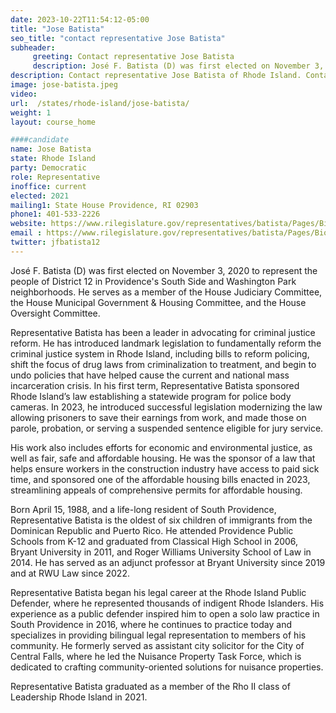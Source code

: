```yaml
---
date: 2023-10-22T11:54:12-05:00
title: "Jose Batista"
seo_title: "contact representative Jose Batista"
subheader:
     greeting: Contact representative Jose Batista
     description: José F. Batista (D) was first elected on November 3, 2020 to represent the people of District 12 in Providence's South Side and Washington Park neighborhoods. He serves as a member of the House Judiciary Committee, the House Municipal Government & Housing Committee, and the House Oversight Committee.
description: Contact representative Jose Batista of Rhode Island. Contact information for Jose Batista includes email address, phone number, and mailing address.
image: jose-batista.jpeg
video:
url:  /states/rhode-island/jose-batista/
weight: 1
layout: course_home

####candidate
name: Jose Batista
state: Rhode Island
party: Democratic
role: Representative
inoffice: current
elected: 2021
mailing1: State House Providence, RI 02903
phone1: 401-533-2226
website: https://www.rilegislature.gov/representatives/batista/Pages/Biography.aspx/
email : https://www.rilegislature.gov/representatives/batista/Pages/Biography.aspx/
twitter: jfbatista12
---
```


José F. Batista (D) was first elected on November 3, 2020 to represent the people of District 12 in Providence's South Side and Washington Park neighborhoods. He serves as a member of the House Judiciary Committee, the House Municipal Government & Housing Committee, and the House Oversight Committee.

Representative Batista has been a leader in advocating for criminal justice reform. He has introduced landmark legislation to fundamentally reform the criminal justice system in Rhode Island, including bills to reform policing, shift the focus of drug laws from criminalization to treatment, and begin to undo policies that have helped cause the current and national mass incarceration crisis. In his first term, Representative Batista sponsored Rhode Island’s law establishing a statewide program for police body cameras. In 2023, he introduced successful legislation modernizing the law allowing prisoners to save their earnings from work, and made those on parole, probation, or serving a suspended sentence eligible for jury service.

His work also includes efforts for economic and environmental justice, as well as fair, safe and affordable housing. He was the sponsor of a law that helps ensure workers in the construction industry have access to paid sick time, and sponsored one of the affordable housing bills enacted in 2023, streamlining appeals of comprehensive permits for affordable housing.

Born April 15, 1988, and a life-long resident of South Providence, Representative Batista is the oldest of six children of immigrants from the Dominican Republic and Puerto Rico. He attended Providence Public Schools from K-12 and graduated from Classical High School in 2006, Bryant University in 2011, and Roger Williams University School of Law in 2014. He has served as an adjunct professor at Bryant University since 2019 and at RWU Law since 2022.

Representative Batista began his legal career at the Rhode Island Public Defender, where he represented thousands of indigent Rhode Islanders. His experience as a public defender inspired him to open a solo law practice in South Providence in 2016, where he continues to practice today and specializes in providing bilingual legal representation to members of his community. He formerly served as assistant city solicitor for the City of Central Falls, where he led the Nuisance Property Task Force, which is dedicated to crafting community-oriented solutions for nuisance properties.

Representative Batista graduated as a member of the Rho II class of Leadership Rhode Island in 2021.
